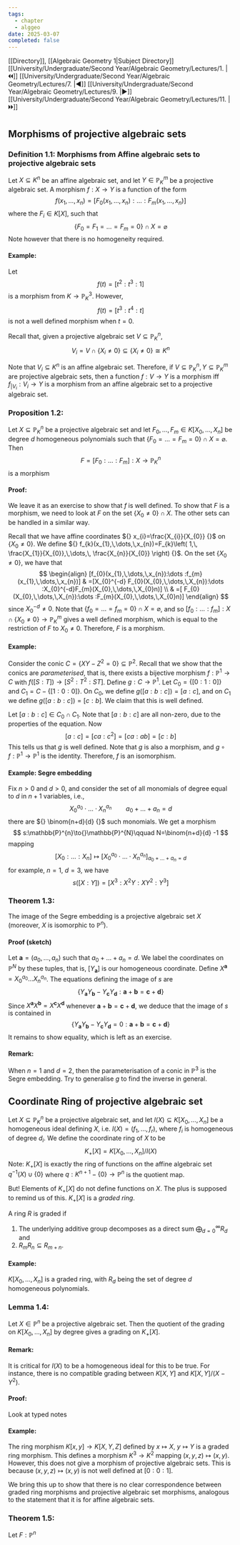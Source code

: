 ```yaml
---
tags:
  - chapter
  - alggeo
date: 2025-03-07
completed: false
---
```

[[Directory]], [[Algebraic Geometry 1|Subject Directory]]
[[University/Undergraduate/Second Year/Algebraic Geometry/Lectures/1. |🞀🞀]] [[University/Undergraduate/Second Year/Algebraic Geometry/Lectures/7. |◀]] [[University/Undergraduate/Second Year/Algebraic Geometry/Lectures/9. |▶]] [[University/Undergraduate/Second Year/Algebraic Geometry/Lectures/11. |🞂🞂]]
# 
## Morphisms of projective algebraic sets
### Definition 1.1: Morphisms from Affine algebraic sets to projective algebraic sets
Let ${} X \subseteq K^{n} {}$ be an affine algebraic set, and let ${} Y \in \mathbb{P}^{m}_{K} {}$ be a projective algebraic set. A morphism $f:X\to{}Y {}$ is a function of the form
$$
f(x_{1},\,\dots,\,x_{n})=[F_{0}(x_{1},\,\dots,\,x_{n}):\dots :F_{m}(x_{1},\,\dots,\,x_{n})]
$$
where the ${} F_i \in K[X] {}$, such that
$$
\{ F_{0} =F_{1}=\dots =F_{m}=0\}\cap X=\varnothing 
$$
Note however that there is no homogeneity required.
#### Example:
Let
$$
f(t)=[t^{2}:t^{3}:1]
$$
is a morphism from ${} K\to{}\mathbb{P}_{K}^{3} {}$. However, 
$$
f(t)=[t^{3}:t^{4}:t]
$$
is not a well defined morphism when ${} t=0 {}$. 


Recall that, given a projective algebraic set ${} V \subseteq \mathbb{P}^{n}_{K} {}$, 
$$
V_{i}=V \cap  \{  X_{i} \neq 0 \} \subseteq \{ X_{i} \neq 0 \}\cong K^{n}
$$

Note that ${} V_{i} \subseteq K^{n} {}$ is an affine algebraic set. Therefore, if ${} V \subseteq \mathbb{P}^{n}_{K},\, Y \subseteq \mathbb{P}^{m}_{K} {}$ are projective algebraic sets, then a function $f:V\to{}Y {}$ is a morphism iff ${} f_{|V_{i}}:V_{i} \to{}Y {}$ is a morphism from an affine algebraic set to a projective algebraic set.
### Proposition 1.2:
Let ${} X \subseteq \mathbb{P}^{n}_{K} {}$ be a projective algebraic set and let ${} F_{0},\,\dots,\,F_{m} \in K[X_{0},\,\dots,\,X_{n}] {}$ be degree $d$ homogeneous polynomials such that ${} \{ F_{0}=\dots =F_{m}=0 \}\cap X=\varnothing  {}$. Then 
$$
F=[F_{0}:\dots :F_{m}]:X\to{}\mathbb{P}^{n}_{K}
$$
is a morphism
#### Proof:
We leave it as an exercise to show that $f$ is well defined. To show that $F$ is a morphism, we need to look at $F$ on the set ${} \{ X_{0}\neq 0 \} \cap  X {}$. The other sets can be handled in a similar way. 

Recall that we have affine coordinates ${} x_{i}=\frac{X_{i}}{X_{0}} {}$ on ${} \{ X_{0} \neq 0\} {}$. We define ${} f_{k}(x_{1},\,\dots,\,x_{n})=F_{k}\left( 1,\, \frac{X_{1}}{X_{0}},\,\dots,\, \frac{X_{n}}{X_{0}} \right) {}$. On the set ${} \{ X_{0} \neq 0 \} {}$, we have that
$$
\begin{align}
 [f_{0}(x_{1},\,\dots,\,x_{n}):\dots :f_{m}(x_{1},\,\dots,\,x_{n})] & =[X_{0}^{-d} F_{0}(X_{0},\,\dots,\,X_{n}):\dots :X_{0}^{-d}F_{m}(X_{0},\,\dots,\,X_{0}n)]   \\
 & =[ F_{0}(X_{0},\,\dots,\,X_{n}):\dots :F_{m}(X_{0},\,\dots,\,X_{0}n)] 
 \end{align}
$$
since ${} X_{0}^{-d}\neq 0 {}$. Note that ${} \{ f_{0}=\dots =f_{m} =0\}\cap  X=\varnothing  {}$, and so ${} [f_{0}:\dots :f_{m}]:X \cap  \{ X_{0} \neq 0 \}\to{}\mathbb{P}^{m}_{K} {}$ gives a well defined morphism, which is equal to the restriction of $F$ to ${} X_{0}\neq 0 {}$. Therefore, $F$ is a morphism.
#### Example:
Consider the conic ${} C=\{ XY-Z^{2}=0 \} \subseteq \mathbb{P}^{2} {}$. Recall that we show that the conics are *parameterised*, that is, there exists a bijective morphism ${} f:\mathbb{P}^{1}\to{}C {}$ with ${} f([S:T])\to{}[S^{2}:T^{2}:ST] {}$. Define ${} g:C\to{}\mathbb{P}^{1} {}$. Let ${} C_{0}=\{ [0:1:0] \} {}$ and ${} C_{1}=C-\{ [1:0:0] \} {}$. On $C_{0}$, we define ${} g([a:b:c])=[a:c] {}$, and on $C_{1}$ we define ${} g([a:b:c])=[c:b] {}$. We claim that this is well defined. 

Let ${} [a:b:c] \in C_{0} \cap  C_{1} {}$. Note that ${} [a:b:c] {}$ are all non-zero, due to the properties of the equation. Now
$$
[a:c]=[ca:c^{2}]=[ca:ab]=[c:b]
$$
This tells us that $g$ is well defined. Note that ${} g {}$ is also a morphism, and ${} g \circ f:\mathbb{P}^{1} \to{}\mathbb{P}^{1} {}$ is the identity. Therefore, $f$ is an isomorphism. 
#### Example: Segre embedding
Fix $n>0 {}$ and $d>0 {}$, and consider the set of all monomials of degree equal to $d$ in $n+1 {}$ variables, i.e., 
$$
X_{0}^{a_{0}}\cdot{\dots}\cdot X_{n}^{a_{n}}\qquad  a_{0}+\dots+a_{n}=d
$$
there are ${} \binom{n+d}{d}  {}$ such monomials. We get a morphism
$$
s:\mathbb{P}^{n}\to{}\mathbb{P}^{N}\qquad N=\binom{n+d}{d} -1
$$
mapping
$$
[X_{0}:\dots :X_{n}]\mapsto [X_{0}^{a_{0}}\cdot{\dots}\cdot X_{n}^{a_{n}}]_{a_{0}+\dots+a_{n}=d}
$$
for example, ${} n=1 {}$, ${} d=3 {}$, we have
$$
s([X:Y])=[X^{3}:X^{2}Y:XY^{2}:Y^{3}]
$$
### Theorem 1.3:
The image of the Segre embedding is a projective algebraic set $X$ (moreover, $X$ is isomorphic to ${} \mathbb{P}^{n}$).
#### Proof (sketch)
Let ${} \mathbf{a}=(a_{0},\,\dots,\,a_{n}) {}$ such that ${} a_{0}+\dots+a_{n}=d {}$. We label the coordinates on ${} \mathbb{P}^{N} {}$ by these tuples, that is, ${} [Y_{\mathbf{a}}] {}$ is our homogeneous coordinate. Define ${} X^{\mathbf{a}}=X_{0}^{a_{0}}\dots X_{n}^{a_{n}} {}$. The equations defining the image of $s$ are 
$$
\{Y_{\mathbf{a}}Y_{\mathbf{b}}-Y_{\mathbf{c}}Y_{\mathbf{d}}:\mathbf{a}+\mathbf{b}=\mathbf{c}+\mathbf{d}\}
$$
Since ${} X^{\mathbf{a}}X^{\mathbf{b}}=X^{\mathbf{c}}X^{\mathbf{d}} {}$ whenever ${} \mathbf{a}+\mathbf{b}=\mathbf{c}+\mathbf{d} {}$, we deduce that the image of $s$ is contained in 
$$
\{Y_{\mathbf{a}}Y_{\mathbf{b}}-Y_{\mathbf{c}}Y_{\mathbf{d}}=0:\mathbf{a}+\mathbf{b}=\mathbf{c}+\mathbf{d}\}
$$
It remains to show equality, which is left as an exercise. 
#### Remark:
When ${} n=1 {}$ and ${} d=2 {}$, then the parameterisation of a conic in ${} \mathbb{P}^{3}$ is the Segre embedding. Try to generalise $g$ to find the inverse in general. 
## Coordinate Ring of projective algebraic set
Let ${} X \subseteq \mathbb{P}^{n}_{K} {}$ be a projective algebraic set, and let ${} I(X) \subseteq K[X_{0},\,\dots,\,X_{n}] {}$ be a homogeneous ideal defining $X$, i.e. ${} I(X)=(f_{1},\,\dots,\,f_{r}) {}$, where ${} f_{i} {}$ is homogeneous of degree ${} d_{i}$. We define the coordinate ring of $X$ to be
$$
K_{+}[X]=K[X_{0},\,\dots,\,X_{n}] / I(X)
$$
Note: $K_{+}[X]$ is exactly the ring of functions on the affine algebraic set ${} q^{-1}(X) \cup \{ 0 \} {}$ where ${} q:K^{n+1} -\{ 0 \} \to{}\mathbb{P}^{n} {}$ is the quotient map. 

But! Elements of $K_{+}[X]$ do not define functions on $X$. The plus is supposed to remind us of this. $K_{+}[X]$ is a *graded ring*. 

A ring $R$ is graded if 
1) The underlying additive group decomposes as a direct sum ${} \bigoplus_{d=0}^{\infty }R_{d} {}$ and
2) ${} R_{m} R_{n} \subseteq R_{m+n} {}$. 
#### Example:
${} K[X_{0},\,\dots,\,X_{n}] {}$ is a graded ring, with ${} R_{d}$ being the set of degree $d$ homogeneous polynomials.
### Lemma 1.4:
Let ${} X \in \mathbb{P}^{n} {}$ be a projective algebraic set. Then the quotient of the grading on ${} K[X_{0},\,\dots,\,X_{n}] {}$ by degree gives a grading on $K_{+}[X] {}$. 
#### Remark:
It is critical for $I(X)$ to be a homogeneous ideal for this to be true. For instance, there is no compatible grading between ${} K[X,\, Y]$ and ${} K[X,\, Y] / (X-Y^{2}) {}$. 
#### Proof:
Look at typed notes
#### Example:
The ring morphism ${} K[x,\, y]\to{}K[X,\, Y,\, Z] {}$ defined by $x\mapsto X$, $y\mapsto Y$ is a graded ring morphism. This defines a morphism ${} K^{3}\to{}K^{2} {}$ mapping ${} (x,\, y,\, z)\mapsto (x,\, y) {}$. However, this does not give a morphism of projective algebraic sets. This is because ${} (x,\, y,\, z)\mapsto (x,\, y) {}$ is not well defined at ${} [0:0: 1] {}$. 

We bring this up to show that there is no clear correspondence between graded ring morphisms and projective algebraic set morphisms, analogous to the statement that it is for affine algebraic sets. 
### Theorem 1.5:
Let ${} F:\mathbb{P}^{n}$